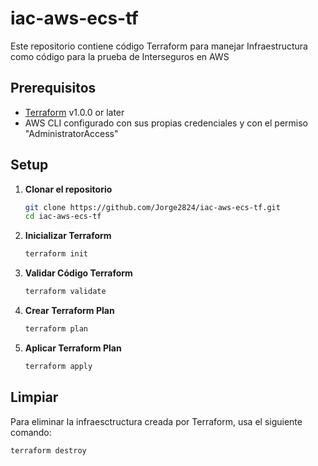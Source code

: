 # iac-aws-ecs-tf
Este repositorio contiene código Terraform para manejar Infraestructura como código para la prueba de Interseguros en AWS

## Prerequisitos

- [Terraform](https://www.terraform.io/downloads.html) v1.0.0 or later
- AWS CLI configurado con sus propias credenciales y con el permiso "AdministratorAccess"

## Setup

1. **Clonar el repositorio**

   ```sh
   git clone https://github.com/Jorge2824/iac-aws-ecs-tf.git
   cd iac-aws-ecs-tf

2. **Inicializar Terraform**

   ```sh
   terraform init

3. **Validar Código Terraform**

   ```sh
   terraform validate

4. **Crear Terraform Plan**

   ```sh
   terraform plan

5. **Aplicar Terraform Plan**

   ```sh
   terraform apply

## Limpiar
Para eliminar la infraesctructura creada por Terraform, usa el siguiente comando:
   ```sh
   terraform destroy